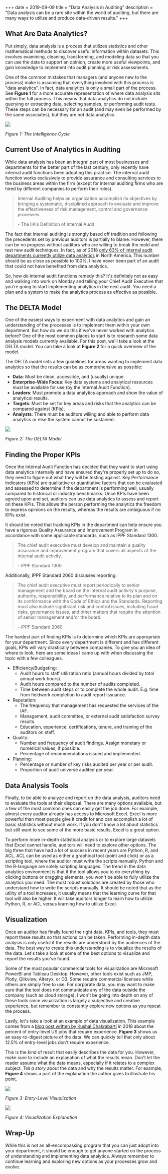 +++
date = 2019-09-09
title = "Data Analysis in Auditing"
description = "Data analysis can be a rare site within the world of auditing, but there are many ways to utilize and produce data-driven results."
+++

## What Are Data Analytics?

Put simply, data analysis is a process that utilizes statistics and other mathematical methods to discover useful
information within datasets. This involves examining, cleaning, transforming, and modeling data so that you can use the
data to support an opinion, create more useful viewpoints, and gain knowledge to implement into audit planning or risk
assessments.

One of the common mistakes that managers (and anyone new to the process) make is assuming that everything involved with
this process is "data analytics". In fact, data analytics is only a small part of the process. See **Figure 1** for a
more accurate representation of where data analysis sits within the full process. This means that data analytics do not
include querying or extracting data, selecting samples, or performing audit tests. These steps can be necessary for an
audit (and may even be performed by the same associates), but they are not data analytics.

![](https://img.cleberg.io/blog/004-data-analysis-in-auditing/intelligence_cycle-min.png)

*Figure 1: The Intelligence Cycle*

## Current Use of Analytics in Auditing

While data analysis has been an integral part of most businesses and departments for the better part of the last
century, only recently have internal audit functions been adopting this practice. The internal audit function works
exclusively to provide assurance and consulting services to the business areas within the firm (except for internal
auditing firms who are hired by different companies to perform their roles).

> Internal Auditing helps an organization accomplish its objectives by bringing a systematic, disciplined approach to evaluate and improve the effectiveness of risk management, control and governance processes.
>
> \- The IIA's Definition of Internal Audit

The fact that internal auditing is strongly based off tradition and following the precedents set by previous auditors is
partially to blame. However, there can be no progress without auditors who are willing to break the mold and test new
audit techniques. In fact, as of
2018 [only 63% of internal audit departments currently utilize data analytics](https://www.cpapracticeadvisor.com/accounting-audit/news/12404086/internal-audit-groups-are-lagging-in-data-analytics)
in North America. This number should be as close as possible to 100%. I have never been part of an audit that could not
have benefited from data analytics.

So, how do internal audit functions remedy this? It's definitely not as easy and walking into work on Monday and telling
your Chief Audit Executive that you're going to start implementing analytics in the next audit. You need a plan and a
system to make the analytics process as effective as possible.

## The DELTA Model

One of the easiest ways to experiment with data analytics and gain an understanding of the processes is to implement
them within your own department. But how do we do this if we've never worked with analytics before? One of the most
common places to start is to research some data analysis models currently available. For this post, we'll take a look at
the DELTA model. You can take a look at **Figure 2** for a quick overview of the model.

The DELTA model sets a few guidelines for areas wanting to implement data analytics so that the results can be as
comprehensive as possible:

- **Data**: Must be clean, accessible, and (usually) unique.
- **Enterprise-Wide Focus**: Key data systems and analytical resources must be available for use (by the Internal Audit
  Function).
- **Leaders**: Must promote a data analytics approach and show the value of analytical results.
- **Targets**: Must be set for key areas and risks that the analytics can be compared against (KPIs).
- **Analysts**: There must be auditors willing and able to perform data analytics or else the system cannot be
  sustained.

![](https://img.cleberg.io/blog/004-data-analysis-in-auditing/delta-min.png)

*Figure 2: The DELTA Model*

## Finding the Proper KPIs

Once the Internal Audit Function has decided that they want to start using data analytics internally and have ensured
they're properly set up to do so, they need to figure out what they will be testing against. Key Performance
Indicators (KPIs) are qualitative or quantitative factors that can be evaluated and assessed to determine if the
department is performing well, usually compared to historical or industry benchmarks. Once KPIs have been agreed upon
and set, auditors can use data analytics to assess and report on these KPIs. This allows the person performing the
analytics the freedom to express opinions on the results, whereas the results are ambiguous if no KPIs exist.

It should be noted that tracking KPIs in the department can help ensure you have a rigorous Quality Assurance and
Improvement Program in accordance with some applicable standards, such as IPPF Standard 1300.

> The chief audit executive must develop and maintain a quality assurance and improvement program that covers all aspects of the internal audit activity.
>
> \- IPPF Standard 1300

Additionally, IPPF Standard 2060 discusses reporting:

> The chief audit executive must report periodically to senior management and the board on the internal audit activity's purpose, authority, responsibility, and performance relative to its plan and on its conformance with the Code of Ethics and the Standards. Reporting must also include significant risk and control issues, including fraud risks, governance issues, and other matters that require the attention of senior management and/or the board.
> 
> \- IPPF Standard 2060

The hardest part of finding KPIs is to determine which KPIs are appropriate for your department. Since every department
is different and has different goals, KPIs will vary drastically between companies. To give you an idea of where to
look, here are some ideas I came up with when discussing the topic with a few colleagues.

- Efficiency/Budgeting:
    - Audit hours to staff utilization ratio (annual hours divided by total annual work hours).
    - Audit hours compared to the number of audits completed.
    - Time between audit steps or to complete the whole audit. E.g. time from fieldwork completion to audit report
      issuance.
- Reputation:
    - The frequency that management has requested the services of the IAF.
    - Management, audit committee, or external audit satisfaction survey results.
    - Education, experience, certifications, tenure, and training of the auditors on staff.
- Quality:
    - Number and frequency of audit findings. Assign monetary or numerical values, if possible.
    - Percentage of recommendations issued and implemented.
- Planning:
    - Percentage or number of key risks audited per year or per audit.
    - Proportion of audit universe audited per year.

## Data Analysis Tools

Finally, to be able to analyze and report on the data analysis, auditors need to evaluate the tools at their disposal.
There are many options available, but a few of the most common ones can easily get the job done. For example, almost
every auditor already has access to Microsoft Excel. Excel is more powerful than most people give it credit for and can
accomplish a lot of basic statistics without much work. If you don't know a lot about statistics but still want to see
some of the more basic results, Excel is a great option.

To perform more in-depth statistical analysis or to explore large datasets that Excel cannot handle, auditors will need
to explore other options. The big three that have had a lot of success in recent years are Python, R, and ACL. ACL can
be used as either a graphical tool (point and click) or as a scripting tool, where the auditor must write the scripts
manually. Python and the R-language are solely scripting languages. The trend in the data analytics environment is that
if the tool allows you to do everything by clicking buttons or dragging elements, you won't be able to fully utilize the
analytics you need. The most robust solutions are created by those who understand how to write the scripts manually. It
should be noted that as the utility of a tool increases, it usually means that the learning curve for that tool will
also be higher. It will take auditors longer to learn how to utilize Python, R, or ACL versus learning how to utilize
Excel.

## Visualization

Once an auditor has finally found the right data, KPIs, and tools, they must report these results so that actions can be
taken. Performing in-depth data analysis is only useful if the results are understood by the audiences of the data. The
best way to create this understanding is to visualize the results of the data. Let's take a look at some of the best
options to visualize and report the results you've found.

Some of the most popular commercial tools for visualization are Microsoft PowerBI and Tableau Desktop. However, other
tools exist such as JMP, Plotly, Qlikview, Alteryx, or D3. Some require commercial licenses while others are simply free
to use. For corporate data, you may want to make sure that the tool does not communicate any of the data outside the
company (such as cloud storage). I won't be going into depth on any of these tools since visualization is largely a
subjective and creative experience, but remember to constantly explore new options as you repeat the process.

Lastly, let's take a look at an example of data visualization. This example comes from
a [blog post written by Kushal Chakrabarti](https://talent.works/2018/03/28/the-science-of-the-job-search-part-iii-61-of-entry-level-jobs-require-3-years-of-experience/)
in 2018 about the percent of entry-level US jobs that require experience. **Figure 3** shows us an easy-to-digest
picture of the data. We can quickly tell that only about 12.5% of entry-level jobs don't require experience.

This is the kind of result that easily describes the data for you. However, make sure to include an explanation of what
the results mean. Don't let the reader assume what the data means, especially if it relates to a complex subject. *Tell
a story* about the data and why the results matter. For example, **Figure 4** shows a part of the explanation the author
gives to illustrate his point.

![](https://img.cleberg.io/blog/004-data-analysis-in-auditing/vis_example-min.png)

*Figure 3: Entry-Level Visualization*

![](https://img.cleberg.io/blog/004-data-analysis-in-auditing/vis_example_explanation-min.png)

*Figure 4: Visualization Explanation*

## Wrap-Up

While this is not an all-encompassing program that you can just adopt into your department, it should be enough to get
anyone started on the process of understanding and implementing data analytics. Always remember to continue learning and
exploring new options as your processes grow and evolve.


